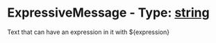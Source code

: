 

# ExpressiveMessage - Type: [string](string.md)



 Text that can have an expression in it with ${expression}

